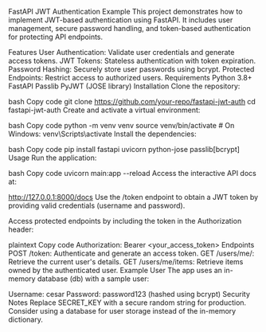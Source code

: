FastAPI JWT Authentication Example
This project demonstrates how to implement JWT-based authentication using FastAPI. It includes user management, secure password handling, and token-based authentication for protecting API endpoints.

Features
User Authentication: Validate user credentials and generate access tokens.
JWT Tokens: Stateless authentication with token expiration.
Password Hashing: Securely store user passwords using bcrypt.
Protected Endpoints: Restrict access to authorized users.
Requirements
Python 3.8+
FastAPI
Passlib
PyJWT (JOSE library)
Installation
Clone the repository:

bash
Copy code
git clone https://github.com/your-repo/fastapi-jwt-auth
cd fastapi-jwt-auth
Create and activate a virtual environment:

bash
Copy code
python -m venv venv
source venv/bin/activate # On Windows: venv\Scripts\activate
Install the dependencies:

bash
Copy code
pip install fastapi uvicorn python-jose passlib[bcrypt]
Usage
Run the application:

bash
Copy code
uvicorn main:app --reload
Access the interactive API docs at:

http://127.0.0.1:8000/docs
Use the /token endpoint to obtain a JWT token by providing valid credentials (username and password).

Access protected endpoints by including the token in the Authorization header:

plaintext
Copy code
Authorization: Bearer <your_access_token>
Endpoints
POST /token: Authenticate and generate an access token.
GET /users/me/: Retrieve the current user's details.
GET /users/me/items: Retrieve items owned by the authenticated user.
Example User
The app uses an in-memory database (db) with a sample user:

Username: cesar
Password: password123 (hashed using bcrypt)
Security Notes
Replace SECRET_KEY with a secure random string for production.
Consider using a database for user storage instead of the in-memory dictionary.
